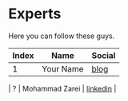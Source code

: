 # Experts

Here you can follow these guys.

| Index | Name | Social |
| ------ | ------ | ------ |
| 1 | Your Name | [blog](https://balabalbla)|









| ? | Mohammad Zarei | [linkedin](https://www.linkedin.com/in/mohammadzarei1999/) |
